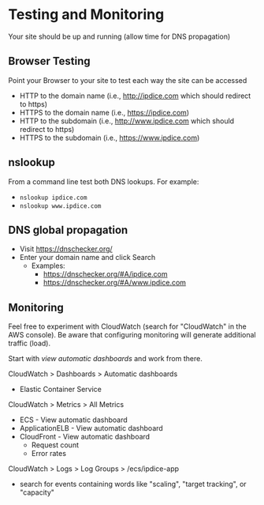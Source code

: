 # Testing and Monitoring
Your site should be up and running (allow time for DNS propagation)

## Browser Testing
Point your Browser to your site to test each way the site can be accessed
- HTTP to the domain name (i.e., http://ipdice.com which should redirect to https)
- HTTPS to the domain name (i.e., https://ipdice.com)
- HTTP to the subdomain (i.e., http://www.ipdice.com which should redirect to https)
- HTTPS to the subdomain (i.e., https://www.ipdice.com)

## nslookup
From a command line test both DNS lookups. For example:
- ```nslookup ipdice.com```
- ```nslookup www.ipdice.com```

## DNS global propagation
- Visit https://dnschecker.org/
- Enter your domain name and click Search
  - Examples:
    - https://dnschecker.org/#A/ipdice.com
    - https://dnschecker.org/#A/www.ipdice.com
   
## Monitoring
Feel free to experiment with CloudWatch (search for "CloudWatch" in the AWS console). Be aware that configuring monitoring will generate additional traffic (load).

Start with *view automatic dashboards* and work from there.

CloudWatch > Dashboards > Automatic dashboards
- Elastic Container Service

CloudWatch > Metrics > All Metrics
- ECS - View automatic dashboard
- ApplicationELB - View automatic dashboard
- CloudFront - View automatic dashboard
  - Request count
  - Error rates

CloudWatch > Logs > Log Groups > /ecs/ipdice-app
- search for events containing words like "scaling", "target tracking", or "capacity"
